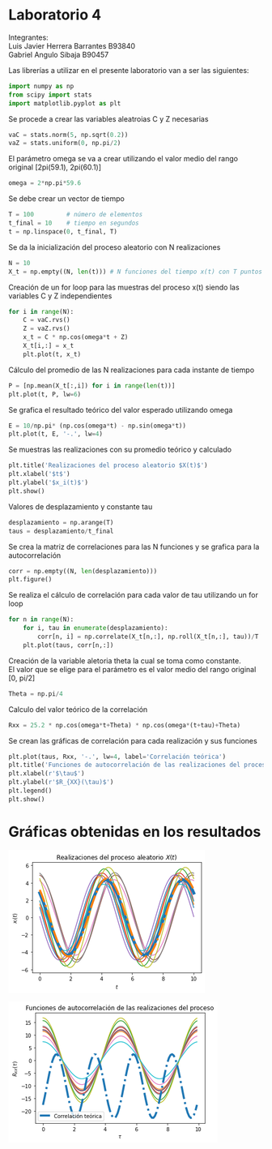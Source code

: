 # Laboratorio 4

Integrantes:\
Luis Javier Herrera Barrantes B93840\
Gabriel Angulo Sibaja B90457

Las librerías a utilizar en el presente laboratorio van a ser las siguientes:
```py
import numpy as np
from scipy import stats
import matplotlib.pyplot as plt

```
Se procede a crear las variables aleatroias C y Z necesarias
```py
vaC = stats.norm(5, np.sqrt(0.2))
vaZ = stats.uniform(0, np.pi/2)

```
El parámetro omega se va a crear utilizando el valor medio del rango original [2pi(59.1), 2pi(60.1)]
```py
omega = 2*np.pi*59.6
```
Se debe crear un vector de tiempo
```py
T = 100			# número de elementos
t_final = 10	# tiempo en segundos
t = np.linspace(0, t_final, T)
```
Se da la inicialización del proceso aleatorio con N realizaciones
```py
N = 10
X_t = np.empty((N, len(t)))	# N funciones del tiempo x(t) con T puntos
```
Creación de un for loop para las muestras del proceso x(t) siendo las variables C y Z independientes
```py
for i in range(N):
	C = vaC.rvs()
	Z = vaZ.rvs()
	x_t = C * np.cos(omega*t + Z)
	X_t[i,:] = x_t
	plt.plot(t, x_t)
```
Cálculo del promedio de las N realizaciones para cada instante de tiempo 
```py
P = [np.mean(X_t[:,i]) for i in range(len(t))]
plt.plot(t, P, lw=6)
```
Se grafica el resultado teórico del valor esperado utilizando omega
```py
E = 10/np.pi* (np.cos(omega*t) - np.sin(omega*t))
plt.plot(t, E, '-.', lw=4)
```

Se muestras las realizaciones con su promedio teórico y calculado
```py
plt.title('Realizaciones del proceso aleatorio $X(t)$')
plt.xlabel('$t$')
plt.ylabel('$x_i(t)$')
plt.show()
```
Valores de desplazamiento y constante tau
```py
desplazamiento = np.arange(T)
taus = desplazamiento/t_final
```
Se crea la matriz de correlaciones para las N funciones y se grafica para la autocorrelación
```py
corr = np.empty((N, len(desplazamiento)))
plt.figure()
```
Se realiza el cálculo de correlación para cada valor de tau utilizando un for loop
```py
for n in range(N):
	for i, tau in enumerate(desplazamiento):
		corr[n, i] = np.correlate(X_t[n,:], np.roll(X_t[n,:], tau))/T
	plt.plot(taus, corr[n,:])

```
Creación de la variable aletoria theta la cual se toma como constante.\
El valor que se elige para el parámetro es el valor medio del rango original [0, pi/2]
```py
Theta = np.pi/4

```

Calculo del valor teórico de la correlación
```py
Rxx = 25.2 * np.cos(omega*t+Theta) * np.cos(omega*(t+tau)+Theta)
```

Se crean las gráficas de correlación para cada realización y sus funciones
```py
plt.plot(taus, Rxx, '-.', lw=4, label='Correlación teórica')
plt.title('Funciones de autocorrelación de las realizaciones del proceso')
plt.xlabel(r'$\tau$')
plt.ylabel(r'$R_{XX}(\tau)$')
plt.legend()
plt.show()
```
# Gráficas obtenidas en los resultados

![](Imágenes/Pic1.png)


![](Imágenes/Pic2.png)




